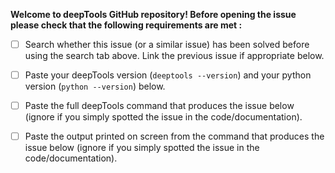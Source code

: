 
**Welcome to deepTools GitHub repository! Before opening the issue please check
that the following requirements are met :**

 - [ ] Search whether this issue (or a similar issue) has been solved before
 using the search tab above. Link the previous issue if appropriate below.

 - [ ] Paste your deepTools version (`deeptools --version`) and your python
 version (`python --version`) below.

 - [ ] Paste the full deepTools command that produces the issue below
 (ignore if you simply spotted the issue in the code/documentation).

 - [ ] Paste the output printed on screen from the command that produces the issue
 below (ignore if you simply spotted the issue in the code/documentation).
